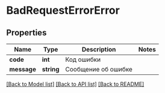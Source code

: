 # BadRequestErrorError

## Properties
Name | Type | Description | Notes
------------ | ------------- | ------------- | -------------
**code** | **int** | Код ошибки | 
**message** | **string** | Сообщение об ошибке | 

[[Back to Model list]](../../README.md#documentation-for-models) [[Back to API list]](../../README.md#documentation-for-api-endpoints) [[Back to README]](../../README.md)

